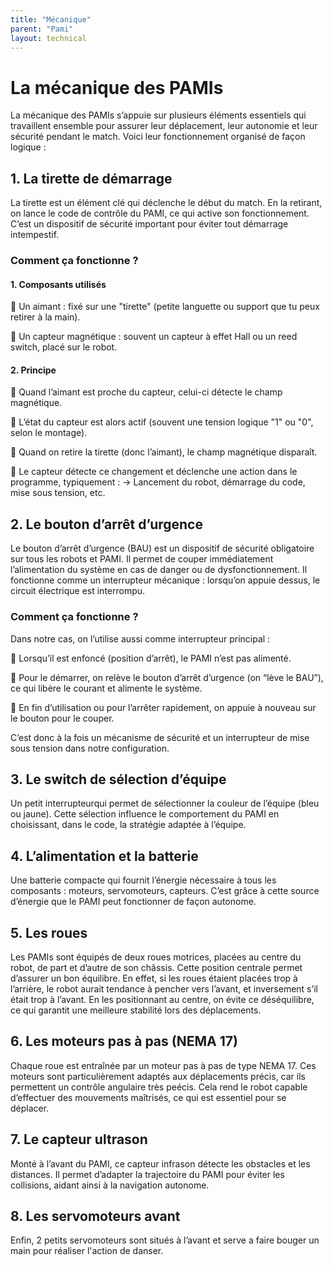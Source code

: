```yaml
---
title: "Mécanique"
parent: "Pami"
layout: technical
---
```


# La mécanique des PAMIs

La mécanique des PAMIs s’appuie sur plusieurs éléments essentiels qui travaillent ensemble pour assurer leur déplacement, leur autonomie et leur sécurité pendant le match. Voici leur fonctionnement organisé de façon logique :

## 1. La tirette de démarrage
La tirette est un élément clé qui déclenche le début du match. En la retirant, on lance le code de contrôle du PAMI, ce qui active son fonctionnement. C’est un dispositif de sécurité important pour éviter tout démarrage intempestif.
 

### Comment ça fonctionne ?

#### 1. Composants utilisés
🔹 Un aimant : fixé sur une "tirette" (petite languette ou support que tu peux retirer à la main).


🔹 Un capteur magnétique : souvent un capteur à effet Hall ou un reed switch, placé sur le robot.


#### 2. Principe
🔹 Quand l’aimant est proche du capteur, celui-ci détecte le champ magnétique.


🔹 L’état du capteur est alors actif (souvent une tension logique "1" ou "0", selon le montage).


🔹 Quand on retire la tirette (donc l’aimant), le champ magnétique disparaît.


🔹 Le capteur détecte ce changement et déclenche une action dans le programme, typiquement :
 → Lancement du robot, démarrage du code, mise sous tension, etc.


## 2. Le bouton d’arrêt d’urgence
Le bouton d’arrêt d’urgence (BAU) est un dispositif de sécurité obligatoire sur tous les robots et PAMI. Il permet de couper immédiatement l’alimentation du système en cas de danger ou de dysfonctionnement. Il fonctionne comme un interrupteur mécanique : lorsqu’on appuie dessus, le circuit électrique est interrompu.

### Comment ça fonctionne ?
Dans notre cas, on l’utilise aussi comme interrupteur principal :

🔹 Lorsqu’il est enfoncé (position d’arrêt), le PAMI n’est pas alimenté.


🔹 Pour le démarrer, on relève le bouton d’arrêt d’urgence (on “lève le BAU”), ce qui libère le courant et alimente le système.


🔹 En fin d’utilisation ou pour l’arrêter rapidement, on appuie à nouveau sur le bouton pour le couper.


C’est donc à la fois un mécanisme de sécurité et un interrupteur de mise sous tension dans notre configuration.

## 3. Le switch de sélection d’équipe
Un petit interrupteurqui  permet de sélectionner la couleur de l’équipe (bleu ou jaune). Cette sélection influence le comportement du PAMI en choisissant, dans le code, la stratégie adaptée à l’équipe.

## 4. L’alimentation et la batterie
Une batterie compacte qui fournit l’énergie nécessaire à tous les composants : moteurs, servomoteurs, capteurs. C’est grâce à cette source d’énergie que le PAMI peut fonctionner de façon autonome.

## 5. Les roues
Les PAMIs sont équipés de deux roues motrices, placées au centre du robot, de part et d’autre de son châssis. Cette position centrale permet d’assurer un bon équilibre.
En effet, si les roues étaient placées trop à l’arrière, le robot aurait tendance à pencher vers l’avant, et inversement s’il était trop à l’avant. En les positionnant au centre, on évite ce déséquilibre, ce qui garantit une meilleure stabilité lors des déplacements.

<model-viewer alt="PAMI" src="./Meca/FichiersGLTF/ExportPAMIUniWIP.glb" ar style="width:80%; height:400px" shadow-intensity="1" camera-controls min-field-of-view="2deg"></model-viewer>

## 6. Les moteurs pas à pas (NEMA 17)
Chaque roue est entraînée par un moteur pas à pas de type NEMA 17. Ces moteurs sont particulièrement adaptés aux déplacements précis, car ils permettent un contrôle angulaire très peécis. Cela rend le robot capable d’effectuer des mouvements maîtrisés, ce qui est essentiel pour se déplacer.

## 7. Le capteur ultrason
Monté à l’avant du PAMI, ce capteur infrason détecte les obstacles et les distances. Il permet d’adapter la trajectoire du PAMI pour éviter les collisions, aidant ainsi à la navigation autonome.

## 8. Les servomoteurs avant
Enfin, 2 petits servomoteurs sont situés à l’avant et serve a faire bouger un main pour réaliser l'action de danser.


